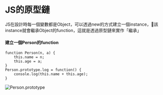 # JS的原型鏈

JS在設計時每一個變數都是Object，可以透過new的方式建立一個instance，該instance就會繼承Object的function，這就是透過原型鏈來實作「繼承」

#### 建立一個Person的function

```
function Person(n, a) {
    this.name = n;
    this.age = a;
}
Person.prototype.log = function() {
    console.log(this.name + this.age);
}
```
![Person.prototype](/images/Person.prototype.png)